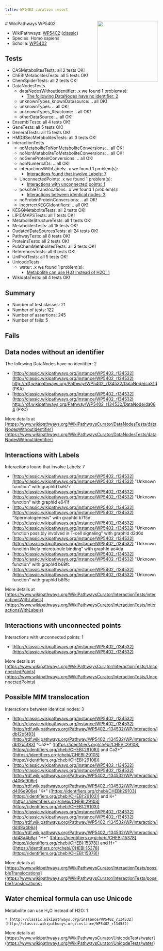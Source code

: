 ```yaml
---
title: WP5402 curation report
---
```


<img style="float: right; width: 200px" src="https://upload.wikimedia.org/wikipedia/commons/thumb/8/83/Wplogo_with_text_500.png/640px-Wplogo_with_text_500.png" />
# WikiPathways WP5402

* WikiPathways: [WP5402](https://wikipathways.org/pathways/WP5402) ([classic](https://classic.wikipathways.org/instance/WP5402))
* Species: Homo sapiens
* Scholia: [WP5402](https://scholia.toolforge.org/wikipathways/WP5402)
## Tests
* CASMetabolitesTests: all 2 tests OK!
* ChEBIMetabolitesTests: all 5 tests OK!
* ChemSpiderTests: all 2 tests OK!
* DataNodesTests
    * dataNodesWithoutIdentifier: .x we found 1 problem(s):
        * [The following DataNodes have no identifier: 2](#d2d32fa1)
    * unknownTypes_knownDatasource: .. all OK!
    * unknownTypes: .. all OK!
    * unknownTypes_Reactome: .. all OK!
    * otherDataSource: .. all OK!
* EnsemblTests: all 4 tests OK!
* GeneTests: all 5 tests OK!
* GeneralTests: all 15 tests OK!
* HMDBSecMetabolitesTests: all 3 tests OK!
* InteractionTests
    * noMetaboliteToNonMetaboliteConversions: .. all OK!
    * noNonMetaboliteToMetaboliteConversions: .. all OK!
    * noGeneProteinConversions: .. all OK!
    * nonNumericIDs: .. all OK!
    * interactionsWithLabels: .x we found 1 problem(s):
        * [Interactions found that involve Labels: 7](#630d267e)
    * UnconnectedPoints: .x we found 1 problem(s):
        * [Interactions with unconnected points: 1](#35a61ad9)
    * possibleTranslocations: .x we found 1 problem(s):
        * [Interactions between identical nodes: 3](#1c118208)
    * noProteinProteinConversions: .. all OK!
    * incorrectKEGGIdentifiers: .. all OK!
* KEGGMetaboliteTests: all 2 tests OK!
* LIPIDMAPSTests: all 1 tests OK!
* MetaboliteStructureTests: all 1 tests OK!
* MetabolitesTests: all 15 tests OK!
* OudatedDataSourcesTests: all 24 tests OK!
* PathwayTests: all 8 tests OK!
* ProteinsTests: all 2 tests OK!
* PubChemMetabolitesTests: all 3 tests OK!
* ReferencesTests: all 6 tests OK!
* UniProtTests: all 5 tests OK!
* UnicodeTests
    * water: .x we found 1 problem(s):
        * [Metabolite can use H₂O instead of H2O: 1](#a680b2d0)
* WikidataTests: all 4 tests OK!


## Summary

* Number of test classes: 21
* Number of tests: 122
* Number of assertions: 245
* Number of fails: 5

## Fails

<a name="d2d32fa1" />

## Data nodes without an identifier

The following DataNodes have no identifier: 2

* [http://classic.wikipathways.org/instance/WP5402_r134532](http://classic.wikipathways.org/instance/WP5402_r134532) http://rdf.wikipathways.org/Pathway/WP5402_r134532/DataNode/ca31d (PKA)
* [http://classic.wikipathways.org/instance/WP5402_r134532](http://classic.wikipathways.org/instance/WP5402_r134532) http://rdf.wikipathways.org/Pathway/WP5402_r134532/DataNode/da084 (PKC)


More details at [https://www.wikipathways.org/WikiPathwaysCurator/DataNodesTests/dataNodesWithoutIdentifier](https://www.wikipathways.org/WikiPathwaysCurator/DataNodesTests/dataNodesWithoutIdentifier)

<a name="630d267e" />

## Interactions with Labels

Interactions found that involve Labels: 7

* [http://classic.wikipathways.org/instance/WP5402_r134532](http://classic.wikipathways.org/instance/WP5402_r134532) "Unknown function" with graphId ba677
* [http://classic.wikipathways.org/instance/WP5402_r134532](http://classic.wikipathways.org/instance/WP5402_r134532) "Unknown function" with graphId e941f
* [http://classic.wikipathways.org/instance/WP5402_r134532](http://classic.wikipathways.org/instance/WP5402_r134532) "Spermatogenesis" with graphId b7f5d
* [http://classic.wikipathways.org/instance/WP5402_r134532](http://classic.wikipathways.org/instance/WP5402_r134532) "Unknown function
possibly involved in
T-cell signaling" with graphId d2d6d
* [http://classic.wikipathways.org/instance/WP5402_r134532](http://classic.wikipathways.org/instance/WP5402_r134532) "Unknown function
likely microtubule
binding" with graphId ac4da
* [http://classic.wikipathways.org/instance/WP5402_r134532](http://classic.wikipathways.org/instance/WP5402_r134532) "Unknown function" with graphId b68fc
* [http://classic.wikipathways.org/instance/WP5402_r134532](http://classic.wikipathways.org/instance/WP5402_r134532) "Unknown function" with graphId b8f5c


More details at [https://www.wikipathways.org/WikiPathwaysCurator/InteractionTests/interactionsWithLabels](https://www.wikipathways.org/WikiPathwaysCurator/InteractionTests/interactionsWithLabels)

<a name="35a61ad9" />

## Interactions with unconnected points

Interactions with unconnected points: 1

* [http://classic.wikipathways.org/instance/WP5402_r134532](http://classic.wikipathways.org/instance/WP5402_r134532)


More details at [https://www.wikipathways.org/WikiPathwaysCurator/InteractionTests/UnconnectedPoints](https://www.wikipathways.org/WikiPathwaysCurator/InteractionTests/UnconnectedPoints)

<a name="1c118208" />

## Possible MIM translocation

Interactions between identical nodes: 3

* [http://classic.wikipathways.org/instance/WP5402_r134532](http://classic.wikipathways.org/instance/WP5402_r134532) [http://rdf.wikipathways.org/Pathway/WP5402_r134532/WP/Interaction/idb12b5f83](http://rdf.wikipathways.org/Pathway/WP5402_r134532/WP/Interaction/idb12b5f83) "Ca2+" ([https://identifiers.org/chebi/CHEBI:29108](https://identifiers.org/chebi/CHEBI:29108)) and 
Ca2+" ([https://identifiers.org/chebi/CHEBI:29108](https://identifiers.org/chebi/CHEBI:29108))
* [http://classic.wikipathways.org/instance/WP5402_r134532](http://classic.wikipathways.org/instance/WP5402_r134532) [http://rdf.wikipathways.org/Pathway/WP5402_r134532/WP/Interaction/id406e906e](http://rdf.wikipathways.org/Pathway/WP5402_r134532/WP/Interaction/id406e906e) "K+" ([https://identifiers.org/chebi/CHEBI:29103](https://identifiers.org/chebi/CHEBI:29103)) and 
K+" ([https://identifiers.org/chebi/CHEBI:29103](https://identifiers.org/chebi/CHEBI:29103))
* [http://classic.wikipathways.org/instance/WP5402_r134532](http://classic.wikipathways.org/instance/WP5402_r134532) [http://rdf.wikipathways.org/Pathway/WP5402_r134532/WP/Interaction/idd48a4b6a](http://rdf.wikipathways.org/Pathway/WP5402_r134532/WP/Interaction/idd48a4b6a) "H+" ([https://identifiers.org/chebi/CHEBI:15378](https://identifiers.org/chebi/CHEBI:15378)) and 
H+" ([https://identifiers.org/chebi/CHEBI:15378](https://identifiers.org/chebi/CHEBI:15378))


More details at [https://www.wikipathways.org/WikiPathwaysCurator/InteractionTests/possibleTranslocations](https://www.wikipathways.org/WikiPathwaysCurator/InteractionTests/possibleTranslocations)

<a name="a680b2d0" />

## Water chemical formula can use Unicode

Metabolite can use H₂O instead of H2O: 1
```
* [http://classic.wikipathways.org/instance/WP5402_r134532](http://classic.wikipathways.org/instance/WP5402_r134532)
```

More details at [https://www.wikipathways.org/WikiPathwaysCurator/UnicodeTests/water](https://www.wikipathways.org/WikiPathwaysCurator/UnicodeTests/water)

